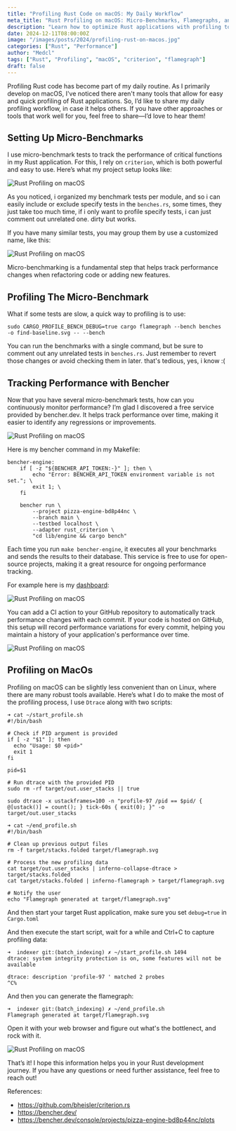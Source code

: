 ```yaml
---
title: "Profiling Rust Code on macOS: My Daily Workflow"
meta_title: "Rust Profiling on macOS: Micro-Benchmarks, Flamegraphs, and DTrace"
description: "Learn how to optimize Rust applications with profiling tools like criterion, cargo flamegraph, and DTrace on macOS."
date: 2024-12-11T08:00:00Z
image: "/images/posts/2024/profiling-rust-on-macos.jpg"
categories: ["Rust", "Performance"]
author: "Medcl"
tags: ["Rust", "Profiling", "macOS", "criterion", "flamegraph"]
draft: false
---
```


Profiling Rust code has become part of my daily routine. As I primarily develop on macOS, I've noticed there aren't many tools that allow for easy and quick profiling of Rust applications. So, I’d like to share my daily profiling workflow, in case it helps others. If you have other approaches or tools that work well for you, feel free to share—I’d love to hear them!


## Setting Up Micro-Benchmarks

I use micro-benchmark tests to track the performance of critical functions in my Rust application. For this, I rely on `criterion`, which is both powerful and easy to use. Here’s what my project setup looks like:


![Rust Profiling on macOS](/images/posts/2024/benchmarking-and-profiling-rust-applications-on-macos-a-practical-guide/benchmark-rust-1.png)

As you noticed, i organized my benchmark tests per module, and so i can easily include or exclude specify tests in the `benches.rs`, some times, they just take too much time, if i only want to profile specify tests, i can just comment out unrelated one. dirty but works.

If you have many similar tests, you may group them by use a customized name, like this:

![Rust Profiling on macOS](/images/posts/2024/benchmarking-and-profiling-rust-applications-on-macos-a-practical-guide/benchmark-rust-2.png)

Micro-benchmarking is a fundamental step that helps track performance changes when refactoring code or adding new features.


## Profiling The Micro-Benchmark

What if some tests are slow, a quick way to profiling is to use:
```shell
sudo CARGO_PROFILE_BENCH_DEBUG=true cargo flamegraph --bench benches   -o find-baseline.svg -- --bench
```

You can run the benchmarks with a single command, but be sure to comment out any unrelated tests in `benches.rs`. Just remember to revert those changes or avoid checking them in later. that's tedious, yes, i know :(

## Tracking Performance with Bencher

Now that you have several micro-benchmark tests, how can you continuously monitor performance? I’m glad I discovered a free service provided by bencher.dev. It helps track performance over time, making it easier to identify any regressions or improvements.



![Rust Profiling on macOS](/images/posts/2024/benchmarking-and-profiling-rust-applications-on-macos-a-practical-guide/benchmark-rust-3.png)




Here is my bencher command in my Makefile:
```shell
bencher-engine:
    if [ -z "${BENCHER_API_TOKEN:-}" ]; then \
        echo "Error: BENCHER_API_TOKEN environment variable is not set."; \
        exit 1; \
    fi

    bencher run \
        --project pizza-engine-bd8p44nc \
        --branch main \
        --testbed localhost \
        --adapter rust_criterion \
        "cd lib/engine && cargo bench"
```

Each time you run `make bencher-engine`, it executes all your benchmarks and sends the results to their database. This service is free to use for open-source projects, making it a great resource for ongoing performance tracking.

For example here is my [dashboard](https://bencher.dev/console/projects/pizza-engine-bd8p44nc/plots):

![Rust Profiling on macOS](/images/posts/2024/benchmarking-and-profiling-rust-applications-on-macos-a-practical-guide/benchmark-rust-4.png)

You can add a CI action to your GitHub repository to automatically track performance changes with each commit. If your code is hosted on GitHub, this setup will record performance variations for every commit, helping you maintain a history of your application's performance over time.

![Rust Profiling on macOS](/images/posts/2024/benchmarking-and-profiling-rust-applications-on-macos-a-practical-guide/benchmark-rust-5.png)

##  Profiling on MacOs

Profiling on macOS can be slightly less convenient than on Linux, where there are many robust tools available. Here’s what I do to make the most of the profiling process, I use `Dtrace` along with two scripts:

```shell
➜ cat ~/start_profile.sh 
#!/bin/bash

# Check if PID argument is provided
if [ -z "$1" ]; then
  echo "Usage: $0 <pid>"
  exit 1
fi

pid=$1

# Run dtrace with the provided PID
sudo rm -rf target/out.user_stacks || true

sudo dtrace -x ustackframes=100 -n "profile-97 /pid == $pid/ { @[ustack()] = count(); } tick-60s { exit(0); }" -o target/out.user_stacks

➜ cat ~/end_profile.sh 
#!/bin/bash

# Clean up previous output files
rm -f target/stacks.folded target/flamegraph.svg

# Process the new profiling data
cat target/out.user_stacks | inferno-collapse-dtrace > target/stacks.folded
cat target/stacks.folded | inferno-flamegraph > target/flamegraph.svg

# Notify the user
echo "Flamegraph generated at target/flamegraph.svg"
```

And then start your target Rust application, make sure you set `debug=true` in `Cargo.toml`

And then execute the start script, wait for a while and Ctrl+C to capture profiling data:

```shell
➜  indexer git:(batch_indexing) ✗ ~/start_profile.sh 1494                                                      
dtrace: system integrity protection is on, some features will not be available

dtrace: description 'profile-97 ' matched 2 probes
^C%                                                                                                                                                                                                                                                                                      
```

And then you can generate the flamegraph:
```shell
➜  indexer git:(batch_indexing) ✗ ~/end_profile.sh 
Flamegraph generated at target/flamegraph.svg
```
Open it with your web browser and figure out what's the bottlenect, and rock with it.

![Rust Profiling on macOS](/images/posts/2024/benchmarking-and-profiling-rust-applications-on-macos-a-practical-guide/benchmark-rust-6.png)


That’s it! I hope this information helps you in your Rust development journey. If you have any questions or need further assistance, feel free to reach out!

References:
- https://github.com/bheisler/criterion.rs
- https://bencher.dev/
- https://bencher.dev/console/projects/pizza-engine-bd8p44nc/plots